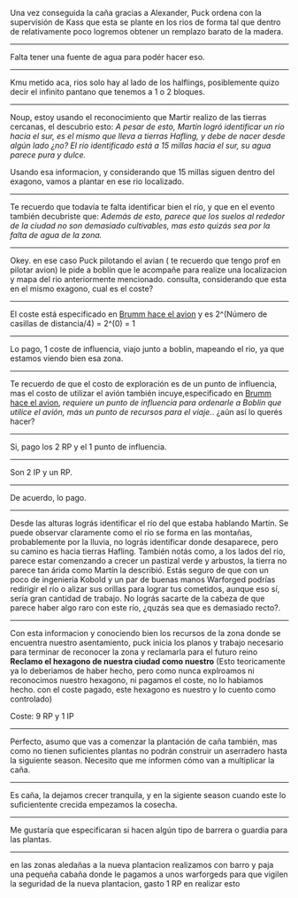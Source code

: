 Una vez conseguida la caña gracias a Alexander, Puck ordena con la supervisión de Kass
que esta se plante en los rios de forma tal que dentro de relativamente poco logremos obtener un remplazo barato de la madera.

---
Falta tener una fuente de agua para podér hacer eso.

---

Kmu metido aca, rios solo hay al lado de los halflings, posiblemente quizo decir el infinito pantano que tenemos a 1 o 2 bloques.

---

Noup,  estoy usando el reconocimiento que Martir realizo de las tierras cercanas, el descubrio esto:
*A pesar de esto, Martín logró identificar un río hacia el sur, es el mismo que lleva a tierras Hafling, y debe de nacer desde algún lado ¿no?
El río identificado está a 15 millas hacia el sur, su agua parece pura y dulce.*

Usando esa informacion, y considerando que 15 millas siguen dentro del exagono, vamos a plantar en ese rio localizado. 

---

Te recuerdo que todavía te falta identificar bien el río, y que en el evento también decubriste que: *Además de esto, parece que los suelos al rededor de la ciudad no son demasiado cultivables, mas esto quizás sea por la falta de agua de la zona.*

---

Okey. en ese caso 
Puck pilotando el avian ( te recuerdo que tengo prof en pilotar avion) le pide a boblin que le acompañe para realize  una localizacion y  mapa del rio anteriormente mencionado. 
consulta, considerando que esta en el mismo exagono, cual es el coste?

---

El coste está especificado en [Brumm hace el avion](Brumm%20hace%20el%20avion.md) y es 2^(Número de casillas de distancia/4) = 2^(0) = 1

---

Lo pago, 1 coste de influencia, viajo junto a boblin, mapeando el rio,  ya que estamos viendo bien esa zona. 

--- 

Te recuerdo de que el costo de exploración es de un punto de influencia, mas el costo de utilizar el avión también incuye,especificado en [Brumm hace el avion](Brumm%20hace%20el%20avion.md), *requiere un punto de influencia para ordenarle a Boblin que utilice el avión, más un punto de recursos para el viaje.*.
¿aún así lo querés hacer?

---

Si, pago los 2 RP y el 1 punto de influencia.

---

Son 2 IP y un RP.

---

De acuerdo, lo pago.

--- 

Desde las alturas lográs identificar el río del que estaba hablando Martín. Se puede observar claramente como el río se forma en las montañas, probablemente por la lluvia, no lográs identificar donde desaparece, pero su camino es hacia tierras Hafling.
También notás como, a los lados del río, parece estar comenzando a crecer un pastizal verde y arbustos, la tierra no parece tan árida como Martín la describió. 
Estás seguro de que con un poco de ingeniería Kobold y un par de buenas manos Warforged podrías redirigir el río o alizar sus orillas para lograr tus cometidos, aunque eso sí, sería gran cantidad de trabajo.
No lográs sacarte de la cabeza de que parece haber algo raro con este río, ¿quzás sea que es demasiado recto?.

--- 

Con esta informacion y conociendo bien los recursos de la zona donde se encuentra nuestro asentamiento, puck inicia los planos y trabajo necesario para  terminar de reconocer la zona y reclamarla para el futuro reino
**Reclamo el hexagono de nuestra ciudad como nuestro** (Esto teoricamente ya lo deberiamos de haber hecho, pero como nunca explroamos ni reconocimos nuestro hexagono, ni pagamos el coste, no lo habiamos hecho. con el coste pagado, este hexagono es nuestro y lo cuento como controlado)

Coste: 9 RP y 1 IP

---

Perfecto, asumo que vas a comenzar la plantación de caña también, mas como no tienen suficientes plantas no podrán construir un aserradero hasta la siguiente season.
Necesito que me informen cómo van a multiplicar la caña.

---

Es caña, la dejamos crecer tranquila, y en la sigiente season cuando este lo suficientente crecida empezamos la cosecha.

---

Me gustaría que especificaran si hacen algún tipo de barrera o guardia para las plantas.

---

en las zonas aledañas a la nueva plantacion realizamos con barro y paja una pequeña cabaña donde le pagamos a unos warforgeds para que vigilen la seguridad de la nueva plantacion, gasto 1 RP en realizar esto 

